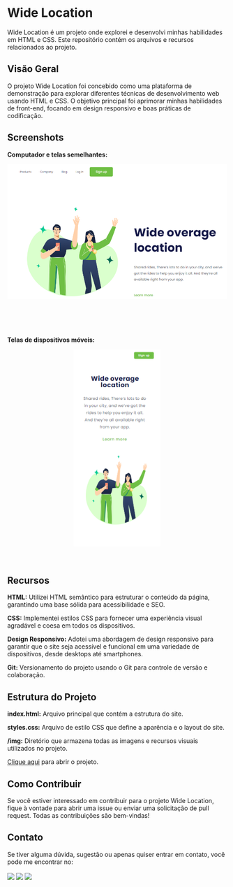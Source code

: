 <h1>Wide Location</h1>

Wide Location é um projeto onde explorei e desenvolvi minhas habilidades em HTML e CSS. Este repositório contém os arquivos e recursos relacionados ao projeto.

<h2>Visão Geral</h2>

O projeto Wide Location foi concebido como uma plataforma de demonstração para explorar diferentes técnicas de desenvolvimento web usando HTML e CSS. O objetivo principal foi aprimorar minhas habilidades de front-end, focando em design responsivo e boas práticas de codificação.


<h2>Screenshots</h2>

**Computador e telas semelhantes:**

<div align="center">
<img width=1000px src="https://raw.githubusercontent.com/UnravelJP/CSS-Wide-Location/main/img/screenshot-2.png">
</div>
<br>
<br>
<br>
<br>

**Telas de dispositivos móveis:**

<div align="center">
<img height=450px src="https://raw.githubusercontent.com/UnravelJP/CSS-Wide-Location/main/img/screenshot-1.png">
</div>
<br>
<br>


<h2>Recursos</h2>

**HTML:** Utilizei HTML semântico para estruturar o conteúdo da página, garantindo uma base sólida para acessibilidade e SEO.

**CSS:** Implementei estilos CSS para fornecer uma experiência visual agradável e coesa em todos os dispositivos.

**Design Responsivo:** Adotei uma abordagem de design responsivo para garantir que o site seja acessível e funcional em uma variedade de dispositivos, desde desktops até smartphones.

**Git:** Versionamento do projeto usando o Git para controle de versão e colaboração.

<h2>Estrutura do Projeto</h2>

**index.html:** Arquivo principal que contém a estrutura do site.

**styles.css:** Arquivo de estilo CSS que define a aparência e o layout do site.

**/img:** Diretório que armazena todas as imagens e recursos visuais utilizados no projeto.

<a href="https://unraveljp.github.io/CSS-Wide-Location/"> Clique aqui</a> para abrir o projeto.


<h2>Como Contribuir</h2>

Se você estiver interessado em contribuir para o projeto Wide Location, fique à vontade para abrir uma issue ou enviar uma solicitação de pull request. Todas as contribuições são bem-vindas!

<h2>Contato</h2>

Se tiver alguma dúvida, sugestão ou apenas quiser entrar em contato, você pode me encontrar no:
<br>
<br>
<a href="https://github.com/UnravelJP"><img width=35px src="https://cdn.icon-icons.com/icons2/936/PNG/96/github-logo_icon-icons.com_73546.png"></a>
<a href="https://www.linkedin.com/in/engjoaopaulo7/"><img width=35px src="https://cdn.icon-icons.com/icons2/2428/PNG/96/linkedin_black_logo_icon_147114.png"><img/></a>
<a href="https://www.instagram.com/joaopaulu7/"><img width=35px src="https://cdn.icon-icons.com/icons2/2428/PNG/96/instagram_black_logo_icon_147122.png"><img/></a>
